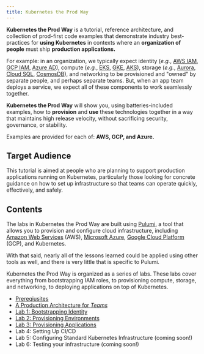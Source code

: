 ```yaml
---
title: Kubernetes the Prod Way
---
```


**Kubernetes the Prod Way** is a tutorial, reference architecture, and collection of prod-first code
examples that demonstrate industry best-practices for **using Kubernetes** in contexts where an
**organization of people** must ship **production applications.**

For example: in an organization, we typically expect identity (_e.g._, [AWS IAM][aws-iam], [GCP
IAM][gcp-iam], [Azure AD][azure-ad]), compute (_e.g._, [EKS][eks], [GKE][gke], [AKS][aks]), storage
(_e.g._, [Aurora][aurora], [Cloud SQL][cloud-sql], [CosmosDB][cosmos-db]), and networking to be
provisioned and "owned" by separate people, and perhaps separate teams. But, when an app team
deploys a service, we expect all of these components to work seamlessly together.

**Kubernetes the Prod Way** will show you, using batteries-included examples, how to **provision**
and **use** these technologies together in a way that maintains high release velocity, without
sacrificing security, governance, or stability.

Examples are provided for each of: **AWS, GCP, and Azure.**

## Target Audience

This tutorial is aimed at people who are planning to support production applications running on
Kubernetes, particularly those looking for concrete guidance on how to set up infrastructure so that
teams can operate quickly, effectively, and safely.

## Contents

The labs in Kubernetes the Prod Way are built using [Pulumi][pulumi], a tool that allows you to
provision and configure cloud infrastructure, including [Amazon Web Services][aws] (AWS), [Microsoft
Azure][azure], [Google Cloud Platform][gcp] (GCP), and Kubernetes.

With that said, nearly all of the lessons learned could be applied using other tools as well, and
there is very little that is specific to Pulumi.

Kubernetes the Prod Way is organized as a series of labs. These labs cover everything from
bootstrapping IAM roles, to provisioning compute, storage, and networking, to deploying applications
on top of Kubernetes.

* [Prereqiusites](./prerequisites.html)
* [A Production Architecture for _Teams_](./architecture.html)
* [Lab 1: Bootstrapping Identity](./identity.html)
* [Lab 2: Provisioning Environments](./infrastructure.html)
* [Lab 3: Provisioning Applications](./app.html)
* Lab 4: Setting Up CI/CD
* Lab 5: Configuring Standard Kubernetes Infrastructure (coming soon!)
* Lab 6: Testing your infrastructure (coming soon!)


[aws-iam]: https://aws.amazon.com/iam/
[gcp-iam]: https://cloud.google.com/iam/
[azure-ad]: https://azure.microsoft.com/en-us/services/active-directory/

[eks]: https://aws.amazon.com/eks/
[gke]: https://cloud.google.com/kubernetes-engine/
[aks]: https://docs.microsoft.com/en-us/azure/aks/

[aurora]: https://aws.amazon.com/rds/aurora/
[cloud-sql]: https://cloud.google.com/sql/
[cosmos-db]: https://azure.microsoft.com/en-us/services/cosmos-db/

[pulumi]: https://www.pulumi.com/

[aws]: https://aws.amazon.com/
[azure]: https://azure.microsoft.com/en-us/
[gcp]: https://cloud.google.com/
